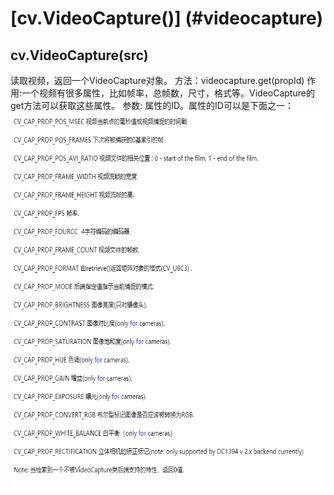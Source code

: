 # [cv.VideoCapture()] (#videocapture)

<div id="videocapture"></div>

## cv.VideoCapture(src)
读取视频，返回一个VideoCapture对象。
方法：videocapture.get(propId)
作用:一个视频有很多属性，比如帧率，总帧数，尺寸，格式等。VideoCapture的get方法可以获取这些属性。
参数:
属性的ID。属性的ID可以是下面之一：<br>
<img src="https://github.com/czwinner/AI_NOTES/blob/master/opencv/pictures/VideoCapture_get_ID%E5%B1%9E%E6%80%A7.png" width=600px height=600px>
